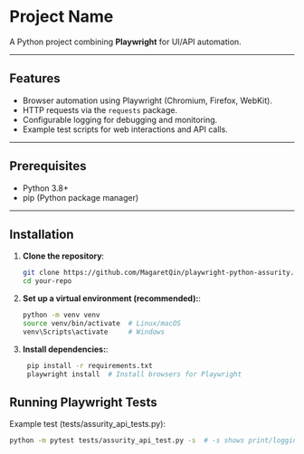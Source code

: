 # Project Name

A Python project combining **Playwright** for UI/API automation.

---

## Features
- Browser automation using Playwright (Chromium, Firefox, WebKit).
- HTTP requests via the `requests` package.
- Configurable logging for debugging and monitoring.
- Example test scripts for web interactions and API calls.

---

## Prerequisites
- Python 3.8+
- pip (Python package manager)

---

## Installation

1. **Clone the repository**:
   ```bash
   git clone https://github.com/MagaretQin/playwright-python-assurity.git
   cd your-repo
   
2. **Set up a virtual environment (recommended):**:
   ```bash
   python -m venv venv
   source venv/bin/activate  # Linux/macOS
   venv\Scripts\activate     # Windows
   
3. **Install dependencies:**:
   ```bash
    pip install -r requirements.txt
    playwright install  # Install browsers for Playwright
   
## Running Playwright Tests

Example test (tests/assurity_api_tests.py):
   ```bash
   python -m pytest tests/assurity_api_test.py -s  # -s shows print/logging output